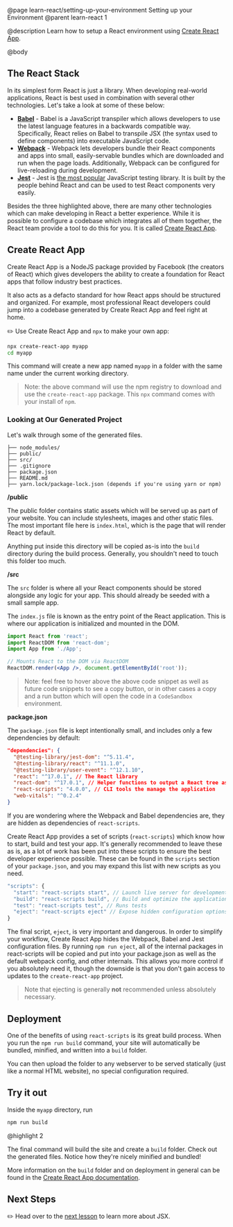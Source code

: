 @page learn-react/setting-up-your-environment Setting up your Environment
@parent learn-react 1

@description Learn how to setup a React environment using [Create React App](https://create-react-app.dev/).

@body

## The React Stack

In its simplest form React is just a library. When developing real-world applications, React is best used in combination with several other technologies. Let's take a look at some of these below:

- **[Babel](https://babeljs.io/)** - Babel is a JavaScript transpiler which allows developers to use the latest language features in a backwards compatible way. Specifically, React relies on Babel to transpile JSX (the syntax used to define components) into executable JavaScript code.
- **[Webpack](https://webpack.js.org/)** - Webpack lets developers bundle their React components and apps into small, easily-servable bundles which are downloaded and run when the page loads. Additionally, Webpack can be configured for live-reloading during development.
- **[Jest](https://jestjs.io/)** - Jest is [the most popular](https://www.npmtrends.com/ava-vs-jasmine-vs-jest-vs-mocha-vs-qunit) JavaScript testing library. It is built by the people behind React and can be used to test React components very easily.

Besides the three highlighted above, there are many other technologies which can make developing in React a better experience. While it is possible to configure a codebase which integrates all of them together, the React team provide a tool to do this for you. It is called [Create React App](https://github.com/facebook/create-react-app).

## Create React App

Create React App is a NodeJS package provided by Facebook (the creators of React) which gives developers the ability to create a foundation for React apps that follow industry best practices.

It also acts as a defacto standard for how React apps should be structured and organized. For example, most professional React developers could jump into a codebase generated by Create React App and feel right at home.

✏️ Use Create React App and `npx` to make your own app:

```bash
npx create-react-app myapp
cd myapp
```

This command will create a new app named `myapp` in a folder with the same name under the current working directory.

> Note: the above command will use the npm registry to download and use the `create-react-app` package. This `npx` command comes with your install of `npm`.

### Looking at Our Generated Project

Let's walk through some of the generated files.

```code
├── node_modules/
├── public/
├── src/
├── .gitignore
├── package.json
├── README.md
├── yarn.lock/package-lock.json (depends if you're using yarn or npm)
```

**/public**

The public folder contains static assets which will be served up as part of your website. You can include stylesheets, images and other static files. The most important file here is `index.html`, which is the page that will render React by default.

Anything put inside this directory will be copied as-is into the `build` directory during the build process. Generally, you shouldn't need to touch this folder too much.

**/src**

The `src` folder is where all your React components should be stored alongside any logic for your app. This should already be seeded with a small sample app.

The `index.js` file is known as the entry point of the React application. This is where our application is initialized and mounted in the DOM.

```jsx
import React from 'react';
import ReactDOM from 'react-dom';
import App from './App';

// Mounts React to the DOM via ReactDOM
ReactDOM.render(<App />, document.getElementById('root'));
```

> Note: feel free to hover above the above code snippet as well as future code snippets to see a copy button, or in other cases a copy and a run button which will open the code in a `CodeSandbox` environment.

**package.json**

The `package.json` file is kept intentionally small, and includes only a few dependencies by default:

```json
"dependencies": {
  "@testing-library/jest-dom": "^5.11.4",
  "@testing-library/react": "^11.1.0",
  "@testing-library/user-event": "^12.1.10",
  "react": "^17.0.1", // The React library
  "react-dom": "^17.0.1", // Helper functions to output a React tree as HTML
  "react-scripts": "4.0.0", // CLI tools the manage the application
  "web-vitals": "^0.2.4"
}
```

If you are wondering where the Webpack and Babel dependencies are, they are hidden as dependencies of `react-scripts`.

Create React App provides a set of scripts (`react-scripts`) which know how to start, build and test your app. It's generally recommended to leave these as is, as a lot of work has been put into these scripts to ensure the best developer experience possible. These can be found in the `scripts` section of your `package.json`, and you may expand this list with new scripts as you need.

```js
"scripts": {
  "start": "react-scripts start", // Launch live server for development
  "build": "react-scripts build", // Build and optimize the application for production
  "test": "react-scripts test", // Runs tests
  "eject": "react-scripts eject" // Expose hidden configuration options (Dangerous)
}
```

The final script, `eject`, is very important and dangerous. In order to simplify your workflow, Create React App hides the Webpack, Babel and Jest configuration files. By running `npm run eject`, all of the internal packages in react-scripts will be copied and put into your package.json as well as the default webpack config, and other internals. This allows you more control if you absolutely need it, though the downside is that you don't gain access to updates to the `create-react-app` project.

> Note that ejecting is generally **not** recommended unless absolutely necessary.

## Deployment

One of the benefits of using `react-scripts` is its great build process. When you run the `npm run build` command, your site will automatically be bundled, minified, and written into a `build` folder.

You can then upload the folder to any webserver to be served statically (just like a normal HTML website), no special configuration required.

## Try it out

Inside the `myapp` directory, run

```bash
npm run build
```

@highlight 2

The final command will build the site and create a `build` folder. Check out the generated files. Notice how they're nicely minified and bundled!

More information on the `build` folder and on deployment in general can be found in the [Create React App documentation](https://create-react-app.dev/docs/deployment/).

## Next Steps

✏️ Head over to the [next lesson](intro-to-jsx.html) to learn more about JSX.
